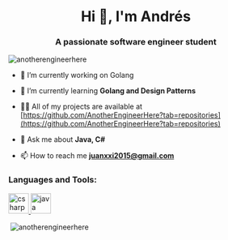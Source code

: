 <h1 align="center">Hi 👋, I'm Andrés</h1>
<h3 align="center">A passionate software engineer student</h3>

<p align="left"> <img src="https://komarev.com/ghpvc/?username=anotherengineerhere&label=Profile%20views&color=0e75b6&style=flat" alt="anotherengineerhere" /> </p>

- 🔭 I’m currently working on Golang
- 🌱 I’m currently learning **Golang and Design Patterns**

- 👨‍💻 All of my projects are available at [https://github.com/AnotherEngineerHere?tab=repositories](https://github.com/AnotherEngineerHere?tab=repositories)

- 💬 Ask me about **Java, C#**

- 📫 How to reach me **juanxxi2015@gmail.com**


<h3 align="left">Languages and Tools:</h3>
<p align="left"> <a href="https://www.w3schools.com/cs/" target="_blank"> <img src="https://devicons.github.io/devicon/devicon.git/icons/csharp/csharp-original.svg" alt="csharp" width="40" height="40"/> </a> <a href="https://www.java.com" target="_blank"> <img src="https://devicons.github.io/devicon/devicon.git/icons/java/java-original-wordmark.svg" alt="java" width="40" height="40"/> </a> </p>

<p>&nbsp;<img align="center" src="https://github-readme-stats.vercel.app/api?username=anotherengineerhere&show_icons=true&locale=en" alt="anotherengineerhere" /></p>
